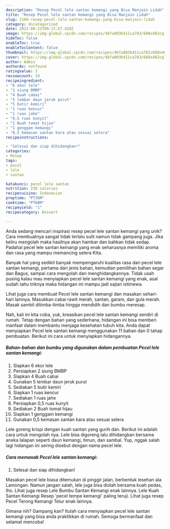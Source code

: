 ```yaml
---
description: "Resep Pecel lele santan kemangi yang Bisa Manjain Lidah"
title: "Resep Pecel lele santan kemangi yang Bisa Manjain Lidah"
slug: 2166-resep-pecel-lele-santan-kemangi-yang-bisa-manjain-lidah
category: Uncategorized
date: 2022-09-23T09:13:57.420Z
image: https://img-global.cpcdn.com/recipes/4bfa803b411ca783/680x482cq70/pecel-lele-santan-kemangi-foto-resep-utama.jpg
hideToc: false
enableToc: true
enableTocContent: false
thumbnail: https://img-global.cpcdn.com/recipes/4bfa803b411ca783/680x482cq70/pecel-lele-santan-kemangi-foto-resep-utama.jpg
cover: https://img-global.cpcdn.com/recipes/4bfa803b411ca783/680x482cq70/pecel-lele-santan-kemangi-foto-resep-utama.jpg
author: Admin
authorAv: notfound
ratingvalue: 3
reviewcount: 19
recipeingredient:
- "6 ekor lele"
- "2 siung BMBP"
- "4 Buah cabai"
- "5 lembar daun jeruk purut"
- "5 butir kemiri"
- "1 ruas kencur"
- "1 ruas jahe"
- "0,5 ruas kunyit"
- "2 Buah tomat hijau"
- "1 genggam kemangi"
- "0,5 kemasan santan kara atau sesuai selera"
recipeinstructions:

- "Selesai dan siap dihidangkan!"
categories:
- Resep
tags:
- pecel
- lele
- santan

katakunci: pecel lele santan 
nutrition: 230 calories
recipecuisine: Indonesian
preptime: "PT36M"
cooktime: "PT60M"
recipeyield: "1"
recipecategory: Dessert

---
```





Anda sedang mencari inspirasi resep pecel lele santan kemangi yang unik? Cara membuatnya sangat tidak terlalu sulit namun tidak gampang juga. Jika keliru mengolah maka hasilnya akan hambar dan bahkan tidak sedap. Padahal pecel lele santan kemangi yang enak seharusnya memiliki aroma dan rasa yang mampu memancing selera Kita.





Banyak hal yang sedikit banyak mempengaruhi kualitas rasa dari pecel lele santan kemangi, pertama dari jenis bahan, kemudian pemilihan bahan segar dan Bagus, sampai cara mengolah dan menghidangkannya. Tidak usah pusing kalau mau menyiapkan pecel lele santan kemangi yang enak,      asal sudah tahu triknya maka hidangan ini mampu jadi sajian istimewa.














Lihat juga cara membuat Pecel lele santan kemangi dan masakan sehari-hari lainnya. Masukkan cabai rawit merah, santan, garam, dan gula merah. Masak sambil ditimba-timba hingga mendidih dan bumbu meresap.






Nah, kali ini kita coba, yuk, kreasikan pecel lele santan kemangi sendiri di rumah. Tetap dengan bahan yang sederhana, hidangan ini bisa memberi manfaat dalam membantu menjaga kesehatan tubuh kita. Anda dapat menyiapkan Pecel lele santan kemangi menggunakan 11 bahan dan 0 tahap pembuatan. Berikut ini cara untuk menyiapkan hidangannya.

<!--inarticleads1-->

##### Bahan-bahan dan bumbu yang digunakan dalam pembuatan Pecel lele santan kemangi:

1. Siapkan 6 ekor lele
1. Persiapkan 2 siung BMBP
1. Siapkan 4 Buah cabai
1. Gunakan 5 lembar daun jeruk purut
1. Sediakan 5 butir kemiri
1. Siapkan 1 ruas kencur
1. Sediakan 1 ruas jahe
1. Persiapkan 0,5 ruas kunyit
1. Sediakan 2 Buah tomat hijau
1. Siapkan 1 genggam kemangi
1. Gunakan 0,5 kemasan santan kara atau sesuai selera


Lele goreng krispi dengan kuah santan yang gurih dan. Berikut ini adalah cara untuk mengolah nya. Lele bisa digoreng lalu dihidangkan bersama aneka lalapan seperti daun kemangi, timun, dan sambal. Yup, nggak salah lagi hidangan ini sering disebut dengan nama pecel lele. 

<!--inarticleads2-->

##### Cara memasak Pecel lele santan kemangi:


1. Selesai dan siap dihidangkan!

Masakan pecel lele biasa ditemukan di pinggir jalan, berbentuk lesehan ala Lamongan. Namun jangan salah, lele juga bisa diolah bersama kuah pedas, lho. Lihat juga resep Lele Bumbu Santan Kemangi enak lainnya. Lele Kuah Santan Kemangi Resep &#39;pecel tempe kemangi&#39; paling teruji. Lihat juga resep Pecel Terong Kemangi Telur enak lainnya. 

Gimana nih? Gampang kan? Itulah cara menyiapkan pecel lele santan kemangi yang bisa anda praktikkan di rumah. Semoga bermanfaat dan selamat mencoba!
